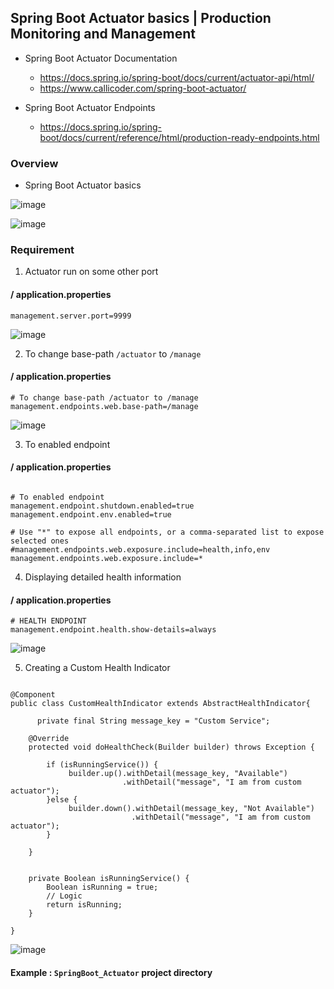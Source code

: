 ## Spring Boot Actuator basics | Production Monitoring and Management


* Spring Boot Actuator Documentation 
  - https://docs.spring.io/spring-boot/docs/current/actuator-api/html/
  - https://www.callicoder.com/spring-boot-actuator/
  
* Spring Boot Actuator Endpoints 
  - https://docs.spring.io/spring-boot/docs/current/reference/html/production-ready-endpoints.html


###  Overview

- Spring Boot Actuator basics

![image](https://user-images.githubusercontent.com/35020560/63647958-18d8a480-c746-11e9-8118-c2ca59d0e143.png)

![image](https://user-images.githubusercontent.com/35020560/63647969-43c2f880-c746-11e9-8e54-1dbb379de47c.png)


### Requirement

1) Actuator run on some other port

#### / application.properties
```
management.server.port=9999 

```
![image](https://user-images.githubusercontent.com/35020560/63648075-ff385c80-c747-11e9-813b-e158644ec174.png)



2) To change base-path `/actuator` to `/manage`

#### / application.properties
```
# To change base-path /actuator to /manage
management.endpoints.web.base-path=/manage

```
![image](https://user-images.githubusercontent.com/35020560/64125090-71531600-cdc6-11e9-8ca9-20bbfd454592.png)

3) To enabled endpoint

#### / application.properties
```

# To enabled endpoint
management.endpoint.shutdown.enabled=true
management.endpoint.env.enabled=true

# Use "*" to expose all endpoints, or a comma-separated list to expose selected ones
#management.endpoints.web.exposure.include=health,info,env
management.endpoints.web.exposure.include=*

```

4) Displaying detailed health information

#### / application.properties
```
# HEALTH ENDPOINT
management.endpoint.health.show-details=always
```
![image](https://user-images.githubusercontent.com/35020560/64125372-56cd6c80-cdc7-11e9-9f7a-26b66e235536.png)

5) Creating a Custom Health Indicator

```

@Component
public class CustomHealthIndicator extends AbstractHealthIndicator{

	  private final String message_key = "Custom Service";

	@Override
	protected void doHealthCheck(Builder builder) throws Exception {
        
        if (isRunningService()) {
             builder.up().withDetail(message_key, "Available")
             			 .withDetail("message", "I am from custom actuator");
        }else {
        	 builder.down().withDetail(message_key, "Not Available")
        	 			   .withDetail("message", "I am from custom actuator");
        }
		
	}
	
	
    private Boolean isRunningService() {
        Boolean isRunning = true;
        // Logic 
        return isRunning;
    }

}
```

![image](https://user-images.githubusercontent.com/35020560/64125372-56cd6c80-cdc7-11e9-9f7a-26b66e235536.png)

#### Example : `SpringBoot_Actuator` project directory
